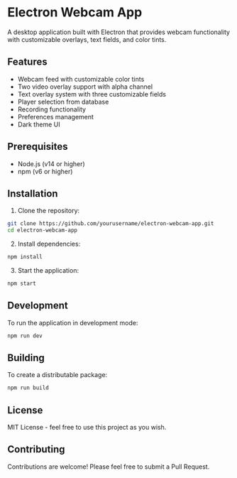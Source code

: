 # Electron Webcam App

A desktop application built with Electron that provides webcam functionality with customizable overlays, text fields, and color tints.

## Features

- Webcam feed with customizable color tints
- Two video overlay support with alpha channel
- Text overlay system with three customizable fields
- Player selection from database
- Recording functionality
- Preferences management
- Dark theme UI

## Prerequisites

- Node.js (v14 or higher)
- npm (v6 or higher)

## Installation

1. Clone the repository:

```bash
git clone https://github.com/yourusername/electron-webcam-app.git
cd electron-webcam-app
```

2. Install dependencies:

```bash
npm install
```

3. Start the application:

```bash
npm start
```

## Development

To run the application in development mode:

```bash
npm run dev
```

## Building

To create a distributable package:

```bash
npm run build
```

## License

MIT License - feel free to use this project as you wish.

## Contributing

Contributions are welcome! Please feel free to submit a Pull Request.
